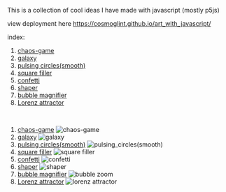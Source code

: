 This is a collection of cool ideas I have made with javascript (mostly p5js)

view deployment here https://cosmoglint.github.io/art_with_javascript/

index:

1. [chaos-game](1_chaos_game)
2. [galaxy](2_galaxy)
3. [pulsing circles(smooth)](3_pulsing_circles_with_sine)
4. [square filler](4_square_filler)
5. [confetti](5_confetti)
6. [shaper](6_geometric_art)
7. [bubble magnifier](7_bubble_zoom)
8. [Lorenz attractor](8_lorenz_attractor)

<br>

1. [chaos-game](1_chaos_game)
![chaos-game](./images/1_chaos_game.png)
2. [galaxy](2_galaxy)
![galaxy](./images/2_galaxy.png)
3. [pulsing circles(smooth)](3_pulsing_circles_with_sine)
![pulsing_circles(smooth)](./images/3_pulsing_circles_with_sine.png)
4. [square filler](4_square_filler)
![square filler](./images/4_square_filler.png)
5. [confetti](5_confetti)
![confetti](./images/5_confetti.png)
6. [shaper](6_geometric_art)
![shaper](./images/6_shaper.png)
7. [bubble magnifier](7_bubble_zoom)
![bubble zoom](./images/7_bubble_zoom.png)
8. [Lorenz attractor](8_lorenz_attractor)
![lorenz attractor](./images/8_lorenz_attractor.png)
